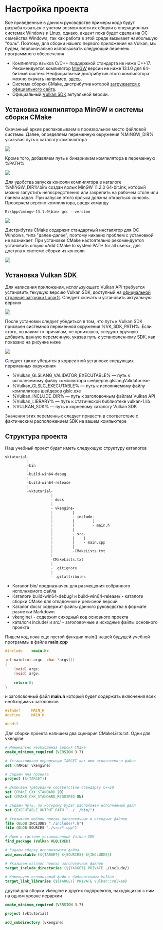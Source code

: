 # Настройка проекта

Все приведенные в данном руководстве примеры кода будут разрабатываться с учетом возможности их сборки в операционных системах Windows и Linux, однако, акцент пока будет сделан на ОС семейства Windows, так как работа в этой среде вызывает наибольшую "боль". Поэтому, для сборки нашего первого приложения на Vulkan, мы будем, первоначально использовать следующий перечень программного обеспечения

+ Компилятор языков C/C++ поддержкой стандарта не ниже C++17. Рекомендуется компилятор  [MinGW](https://www.mingw-w64.org/) версии не ниже 13.1.0 для 64-битный систем. Неофициальный дистрибутив этого компилятора можно скачать например, [здесь](https://cloud.mail.ru/public/epKs/mT6pueitf).
+ Система сборки CMake, дистрибутив которой [загружается с официального сайта](https://cmake.org/).
+ Официальный [Vulkan SDK](https://www.lunarg.com/vulkan-sdk/) актуальной версии.

## Установка компилятора MinGW и системы сборки CMake

Скачанный архив распаковываем в произвольное место файловой системы. Далее, определяем переменную окружения %MINGW_DIR% указывая путь к каталогу компилятора

![](https://habrastorage.org/webt/hm/id/3q/hmid3qg5fhmxho3nxvdpdhnb9v8.png)

Кроме того, добавляем путь к бинарникам компилятора в переменную %PATH%

![](https://habrastorage.org/webt/iq/jx/jp/iqjxjpr1bi30pnq3fsjrs2nx13e.png)

Для удобства запуска консоли компилятора в каталоге %MINGW_DIR%\bin\ создан ярлык MinGW 11.2.0 64-bit.ink, который можно запустить непосредственно или закрепить на рабочем столе или панели задач. При запуске этого ярлыка должна открыться консоль. Проверяем версию компилятора, введя команду

```E:\Apps\mingw-13.1.0\bin> gcc --version```

![](https://habrastorage.org/webt/z9/--/nt/z9--ntob5fvvot2bgnxddsawapa.png)

Дистрибутив CMake содержит стандартный инсталятор для ОС Windows, типа "далее-далее", поэтому никаких проблем с установкой не возникает. При установке CMake настоятельно рекомендуется установить опцию «Add CMake to system PATH for all users», для доступа к системе сборки из консоли

![](https://habrastorage.org/webt/mk/wt/96/mkwt96or8nyce5r0iumns71p6fi.png)


## Установка Vulkan SDK

Для написания приложения, использующего Vulkan API требуется установить текущую версию Vulkan SDK, доступный на [официальной странице загрузки LunarG](https://vulkan.lunarg.com/sdk/home#windows). Следует скачать и установить актуальную версию

![](https://habrastorage.org/webt/z2/ec/ol/z2ecol2k50htqsyy-_24gjxfho0.png)

После установки следует убедиться в том, что путь к Vulkan SDK присвоен системной переменной окружения %VK_SDK_PATH%. Если этого, по каким-то причинам, не произошло, следуют вручную добавить данную переменную, указав путь к установленному SDK, как показано на рисунке ниже

![](https://habrastorage.org/webt/v3/bf/bu/v3bfbuc04hlsky6iyazxoegjuus.png)

Следует также убедится в корректной установке следующих переменных окружения

+ %Vulkan_GLSLANG_VALIDATOR_EXECUTABLE% — путь к исполняемому файлу компилятора шейдеров glslangValidator.exe
+ %Vulkan_GLSLC_EXECUTABLE% — путь к исполняемому файлу компилятора шейдеров glslc.exe
+ %Vulkan_INCLUDE_DIR% — путь к заголовочным файлам Vulkan API
+ %Vulkan_LIBRARY% — путь к статической библиотеке vulkan-1.lib
+ %VULKAN_SDK% — путь к корневому каталогу Vulkan SDK

Значения этих переменных следует привести в соответствие с фактическим расположением SDK на вашем компьютере

## Структура проекта

Наш учебный проект будет иметь следующую структуру каталогов

```
vktutorial-
          |
          -bin
          |
          -build-win64-debug
          |
          -build-win64-release
          |
          -vktutorial-
                     |
                     - docs
                     |
                     - vkengine-
                     |         |
                     |         - include-
                     |		   |        |
                     |         |        - main.h
                     |         |
                     |         - src-
                     |         |    |
                     |         |    - main.cpp   
                     |         |
                     |         -CMakeLists.txt
                     |
                     -CMakeLists.txt
                     |
                     - .gitignore
                     |
                     - .gitattributes
```


+ Каталог bin/ предназначен для размещения собранного исполняемого файла
+ Каталоги build-win64-debug/ и build-win64-release/ - каталоги сборки CMake для отладочной и релизной версий
+ Каталог docs/ содержит файлы данного руководства в формате разметки Markdown
+ vkengine/ - содержит сиходный код основного проекта
+ каталоги include/ и src/ - заголовочные и исходные файлы основного проекта


Пишем код пока еще пустой функции main() нашей будущей учебной программы в файле **main.cpp**

```cpp
#include	<main.h>

int main(int argc, char *argv[])
{
	(void) argc;
	(void) argv;
	
	return 0;
}
```
и заголовочный файл **main.h** который будет содержать включения всех необходимых заголовков.

```cpp
#ifndef		MAIN_H
#define		MAIN_H

#endif
```

Для сборки проекта напишем два сценария CMakeLists.txt. Одни для vkengine

```cmake
# Минимально необходимая версия CMake
cmake_minimum_required (VERSION 3.7)

# Устанавливаем переменную TARGET как имя исполняемого файла
set (TARGET vkengine)

# Задаем имя проекта
project (${TARGET})

# Включаем требование соответствие стандарту C++20
set (CMAKE_CXX_STANDARD 20)
set (CMAKE_CXX_STANDARD_REQUIRED ON)

# Задаем путь, по которому будет расположен исполняемый файл
set (EXECUTABLE_OUTPUT_PATH "../../bin/")

# Указываем шаблон поиска заголовочных и исходных файлов
file (GLOB INCLUDES "./include/*.h")
file (GLOB SOURCES "./src/*.cpp")

# Ищем в системе установленный Vulkan SDK
find_package (Vulkan REQUIRED)

# Задаем сборку исполняемого файла
add_executable (${TARGET} ${SOURCES} ${INCLUDES})

# Указыаем каталог поиска заголовочных файлов
target_include_directories (${TARGET} PRIVATE ./include/)

# Компонуем исполняемый файл с библиотеками Vulkan
target_link_libraries (${TARGET} PRIVATE Vulkan::Vulkan)
```

другой для сборки vkengine и других подпроектов, находящихся с ним на одном уровне иерархии

```cmake
cmake_minimum_required (VERSION 3.7)

project (vktutorial)

add_subdirectory (vkengine)
```

